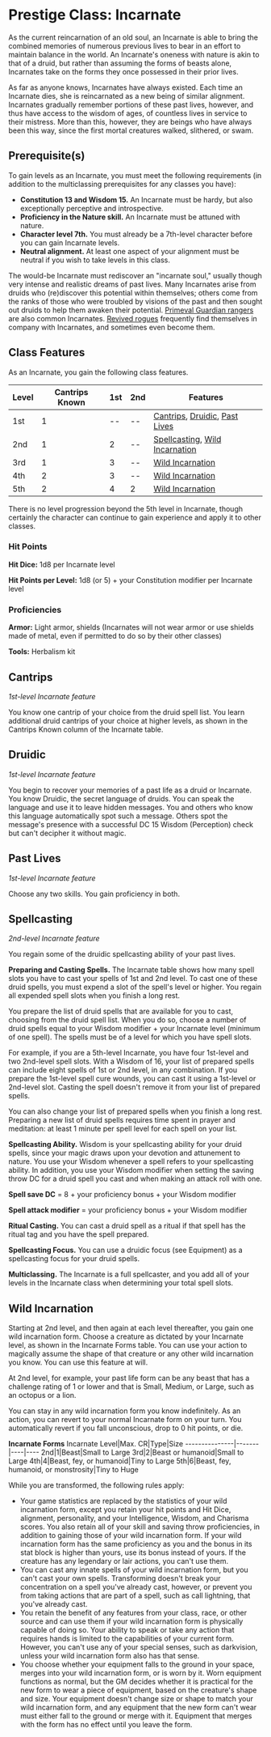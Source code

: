 # Prestige Class: Incarnate
As the current reincarnation of an old soul, an Incarnate is able to bring the combined memories of numerous previous lives to bear in an effort to maintain balance in the world. An Incarnate's oneness with nature is akin to that of a druid, but rather than assuming the forms of beasts alone, Incarnates take on the forms they once possessed in their prior lives.

As far as anyone knows, Incarnates have always existed. Each time an Incarnate dies, she is reincarnated as a new being of similar alignment. Incarnates gradually remember portions of these past lives, however, and thus have access to the wisdom of ages, of countless lives in service to their mistress. More than this, however, they are beings who have always been this way, since the first mortal creatures walked, slithered, or swam.

## Prerequisite(s)
To gain levels as an Incarnate, you must meet the following requirements (in addition to the multiclassing prerequisites for any classes you have):

* **Constitution 13 and Wisdom 15.** An Incarnate must be hardy, but also exceptionally perceptive and introspective.
* **Proficiency in the Nature skill.** An Incarnate must be attuned with nature.
* **Character level 7th.** You must already be a 7th-level character before you can gain Incarnate levels.
* **Neutral alignment.** At least one aspect of your alignment must be neutral if you wish to take levels in this class.

The would-be Incarnate must rediscover an "incarnate soul," usually though very intense and realistic dreams of past lives. Many Incarnates arise from druids who (re)discover this potential within themselves; others come from the ranks of those who were troubled by visions of the past and then sought out druids to help them awaken their potential. [Primeval Guardian rangers](../Ranger/PrimevalGuardian.md) are also common Incarnates. [Revived rogues](../Rogue/Revived.md) frequently find themselves in company with Incarnates, and sometimes even become them.


## Class Features
As an Incarnate, you gain the following class features.

Level|Cantrips Known|1st|2nd|Features
-----|--------------|---|---|--------
1st  |1|--|--|[Cantrips](#cantrips), [Druidic](#druidic), [Past Lives](#past-lives)
2nd  |1|2|--|[Spellcasting](#spellcasting), [Wild Incarnation](#wild-incarnation)
3rd  |1|3|--|[Wild Incarnation](#wild-incarnation)
4th  |2|3|--|[Wild Incarnation](#wild-incarnation)
5th  |2|4|2|[Wild Incarnation](#wild-incarnation)

There is no level progression beyond the 5th level in Incarnate, though certainly the character can continue to gain experience and apply it to other classes.

### Hit Points
**Hit Dice:** 1d8 per Incarnate level

**Hit Points per Level:** 1d8 (or 5) + your Constitution modifier per Incarnate level

### Proficiencies
**Armor:** Light armor, shields (Incarnates will not wear armor or use shields made of metal, even if permitted to do so by their other classes)

**Tools:** Herbalism kit

## Cantrips
*1st-level Incarnate feature*

You know one cantrip of your choice from the druid spell list. You learn additional druid cantrips of your choice at higher levels, as shown in the Cantrips Known column of the Incarnate table.

## Druidic
*1st-level Incarnate feature*

You begin to recover your memories of a past life as a druid or Incarnate. You know Druidic, the secret language of druids. You can speak the language and use it to leave hidden messages. You and others who know this language automatically spot such a message. Others spot the message's presence with a successful DC 15 Wisdom (Perception) check but can't decipher it without magic.

## Past Lives
*1st-level Incarnate feature*

Choose any two skills. You gain proficiency in both.

## Spellcasting
*2nd-level Incarnate feature*

You regain some of the druidic spellcasting ability of your past lives.

**Preparing and Casting Spells.** The Incarnate table shows how many spell slots you have to cast your spells of 1st and 2nd level. To cast one of these druid spells, you must expend a slot of the spell's level or higher. You regain all expended spell slots when you finish a long rest.

You prepare the list of druid spells that are available for you to cast, choosing from the druid spell list. When you do so, choose a number of druid spells equal to your Wisdom modifier + your Incarnate level (minimum of one spell). The spells must be of a level for which you have spell slots.

For example, if you are a 5th-level Incarnate, you have four 1st-level and two 2nd-level spell slots. With a Wisdom of 16, your list of prepared spells can include eight spells of 1st or 2nd level, in any combination. If you prepare the 1st-level spell cure wounds, you can cast it using a 1st-level or 2nd-level slot. Casting the spell doesn't remove it from your list of prepared spells.

You can also change your list of prepared spells when you finish a long rest. Preparing a new list of druid spells requires time spent in prayer and meditation: at least 1 minute per spell level for each spell on your list.

**Spellcasting Ability.** Wisdom is your spellcasting ability for your druid spells, since your magic draws upon your devotion and attunement to nature. You use your Wisdom whenever a spell refers to your spellcasting ability. In addition, you use your Wisdom modifier when setting the saving throw DC for a druid spell you cast and when making an attack roll with one.

**Spell save DC** = 8 + your proficiency bonus + your Wisdom modifier

**Spell attack modifier** = your proficiency bonus + your Wisdom modifier

**Ritual Casting.** You can cast a druid spell as a ritual if that spell has the ritual tag and you have the spell prepared.

**Spellcasting Focus.** You can use a druidic focus (see Equipment) as a spellcasting focus for your druid spells.

**Multiclassing.** The Incarnate is a full spellcaster, and you add all of your levels in the Incarnate class when determining your total spell slots.

## Wild Incarnation
Starting at 2nd level, and then again at each level thereafter, you gain one wild incarnation form. Choose a creature as dictated by your Incarnate level, as shown in the Incarnate Forms table. You can use your action to magically assume the shape of that creature or any other wild incarnation you know. You can use this feature at will.

At 2nd level, for example, your past life form can be any beast that has a challenge rating of 1 or lower and that is Small, Medium, or Large, such as an octopus or a lion.

You can stay in any wild incarnation form you know indefinitely. As an action, you can revert to your normal Incarnate form on your turn. You automatically revert if you fall unconscious, drop to 0 hit points, or die.

**Incarnate Forms**
Incarnate Level|Max. CR|Type|Size
---------------|-------|----|----
2nd|1|Beast|Small to Large
3rd|2|Beast or humanoid|Small to Large
4th|4|Beast, fey, or humanoid|Tiny to Large
5th|6|Beast, fey, humanoid, or monstrosity|Tiny to Huge

While you are transformed, the following rules apply:

* Your game statistics are replaced by the statistics of your wild incarnation form, except you retain your hit points and Hit Dice, alignment, personality, and your Intelligence, Wisdom, and Charisma scores. You also retain all of your skill and saving throw proficiencies, in addition to gaining those of your wild incarnation form. If your wild incarnation form has the same proficiency as you and the bonus in its stat block is higher than yours, use its bonus instead of yours. If the creature has any legendary or lair actions, you can't use them.
* You can cast any innate spells of your wild incarnation form, but you can't cast your own spells. Transforming doesn't break your concentration on a spell you've already cast, however, or prevent you from taking actions that are part of a spell, such as call lightning, that you've already cast.
* You retain the benefit of any features from your class, race, or other source and can use them if your wild incarnation form is physically capable of doing so. Your ability to speak or take any action that requires hands is limited to the capabilities of your current form. However, you can't use any of your special senses, such as darkvision, unless your wild incarnation form also has that sense.
* You choose whether your equipment falls to the ground in your space, merges into your wild incarnation form, or is worn by it. Worn equipment functions as normal, but the GM decides whether it is practical for the new form to wear a piece of equipment, based on the creature's shape and size. Your equipment doesn't change size or shape to match your wild incarnation form, and any equipment that the new form can't wear must either fall to the ground or merge with it. Equipment that merges with the form has no effect until you leave the form.

